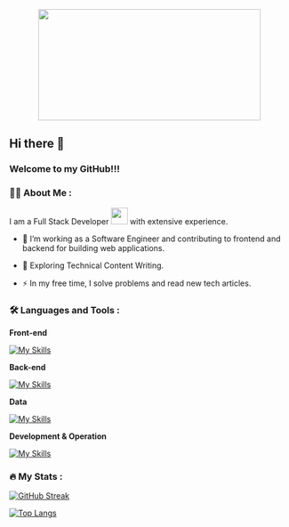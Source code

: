 <div id="header" align="center">
  <img src="https://media.giphy.com/media/RbDKaczqWovIugyJmW/giphy.gif" width="400" height="200">
</div>


## Hi there 👋 
### Welcome to my GitHub!!!

### :woman_technologist: About Me :

I am a Full Stack Developer <img src="https://media.giphy.com/media/WUlplcMpOCEmTGBtBW/giphy.gif" width="30"> with extensive experience.

- :telescope: I’m working as a Software Engineer and contributing to frontend and backend for building web applications.

- :seedling: Exploring Technical Content Writing.

- :zap: In my free time, I solve problems and read new tech articles.

### :hammer_and_wrench: Languages and Tools :

__Front-end__

[![My Skills](https://skillicons.dev/icons?i=html,css,js,jquery,bootstrap,angular,vue,react)](https://github.com/sealinesun)


__Back-end__

[![My Skills](https://skillicons.dev/icons?i=php,python,spring,java,nodejs,nuxtjs,ocaml,laravel,wordpress)](https://github.com/sealinesun)


__Data__

[![My Skills](https://skillicons.dev/icons?i=redis,mongodb,aws,mysql)](https://github.com/sealinesun)


__Development & Operation__

[![My Skills](https://skillicons.dev/icons?i=git,azure)](https://github.com/sealinesun)

### :fire: My Stats :

[![GitHub Streak](http://github-readme-streak-stats.herokuapp.com?user=sealinesun&theme=github-dark-blue&hide_border=true&date_format=M%20j%5B%2C%20Y%5D)](https://git.io/streak-stats)

[![Top Langs](https://github-readme-stats.vercel.app/api/top-langs/?username=sealinesun&layout=compact&theme=vision-friendly-dark)](https://github.com/anuraghazra/github-readme-stats)


